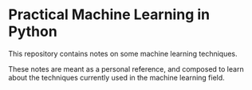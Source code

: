 # Practical Machine Learning in Python

This repository contains notes on some machine learning techniques.

These notes are meant as a personal reference, and composed to learn about the techniques currently used in the machine learning field.